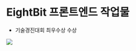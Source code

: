 # EightBit 프론트엔드 작업물
- 기술경진대회 최우수상 수상

<img border-radius="24px" src="https://github.com/LANTOBOY/EightBitFrontend/assets/114972796/0e6914f8-bebf-450f-a9a8-fcdd82c55bd1">
